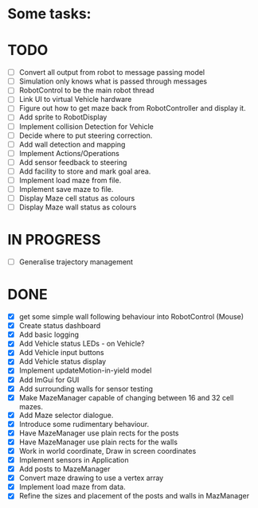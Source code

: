 # Some tasks:

# TODO

- [ ] Convert all output from robot to message passing model
- [ ] Simulation only knows what is passed through messages
- [ ] RobotControl to be the main robot thread
- [ ] Link UI to virtual Vehicle hardware
- [ ] Figure out how to get maze back from RobotController and display it.
- [ ] Add sprite to RobotDisplay
- [ ] Implement collision Detection for Vehicle
- [ ] Decide where to put steering correction.
- [ ] Add wall detection and mapping
- [ ] Implement Actions/Operations
- [ ] Add sensor feedback to steering
- [ ] Add facility to store and mark goal area.
- [ ] Implement load maze from file.
- [ ] Implement save maze to file.
- [ ] Display Maze cell status as colours
- [ ] Display Maze wall status as colours

# IN PROGRESS

- [ ] Generalise trajectory management

# DONE

- [x] get some simple wall following behaviour into RobotControl (Mouse)
- [x] Create status dashboard
- [x] Add basic logging
- [x] Add Vehicle status LEDs - on Vehicle?
- [x] Add Vehicle input buttons
- [x] Add Vehicle status display
- [x] Implement updateMotion-in-yield model
- [x] Add ImGui for GUI
- [x] Add surrounding walls for sensor testing
- [x] Make MazeManager capable of changing between 16 and 32 cell mazes.
- [x] Add Maze selector dialogue.
- [x] Introduce some rudimentary behaviour.
- [x] Have MazeManager use plain rects for the posts
- [x] Have MazeManager use plain rects for the walls
- [x] Work in world coordinate, Draw in screen coordinates
- [x] Implement sensors in Application
- [x] Add posts to MazeManager
- [x] Convert maze drawing to use a vertex array
- [x] Implement load maze from data.
- [x] Refine the sizes and placement of the posts and walls in MazManager
